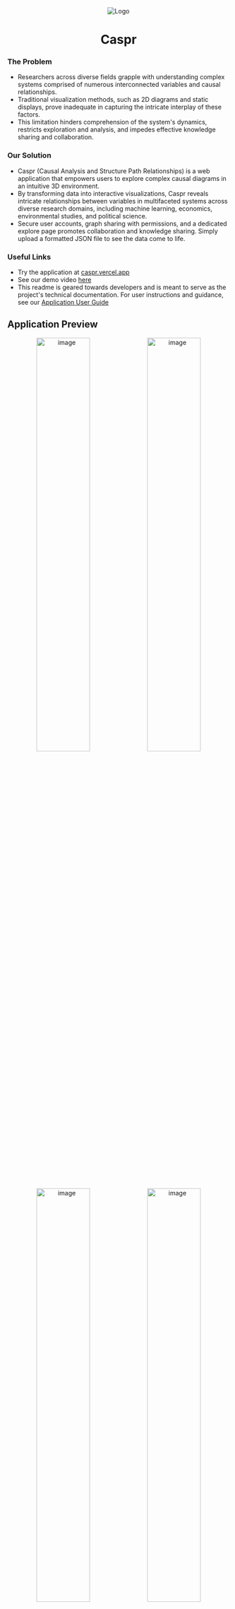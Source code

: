 <div align="center">
  <img alt="Logo" src="https://github.com/user-attachments/assets/2887aa3f-b9c9-4bf9-8e0d-c0633570fe0c">
  <h1>Caspr</h1>
</div>

### The Problem
- Researchers across diverse fields grapple with understanding complex systems comprised of numerous interconnected variables and causal relationships.
- Traditional visualization methods, such as 2D diagrams and static displays, prove inadequate in capturing the intricate interplay of these factors.
- This limitation hinders comprehension of the system's dynamics, restricts exploration and analysis, and impedes effective knowledge sharing and collaboration.

### Our Solution
- Caspr (Causal Analysis and Structure Path Relationships) is a web application that empowers users to explore complex causal diagrams in an intuitive 3D environment.
- By transforming data into interactive visualizations, Caspr reveals intricate relationships between variables in multifaceted systems across diverse research domains, including machine learning, economics, environmental studies, and political science.
- Secure user accounts, graph sharing with permissions, and a dedicated explore page promotes collaboration and knowledge sharing. Simply upload a formatted JSON file to see the data come to life.

### Useful Links
- Try the application at [caspr.vercel.app](https://caspr.vercel.app/)
- See our demo video [here](https://www.youtube.com/watch?v=6aORwIygIAM)
- This readme is geared towards developers and is meant to serve as the project's technical documentation. For user instructions and guidance, see our [Application User Guide](https://docs.google.com/document/d/1PY3aDcpMCG_7qnzSSssFF1nvCmY3Tb28pG5efoUcyBk/edit?usp=sharing)

## Application Preview

<p align="center">
  <img width="49%" alt="image" src="/images/login_page.jpg">
  <img width="49%" alt="image" src="/images/my_graphs_page.jpg">
</p>

<p align="center">
  <img width="49%" alt="image" src="/images/upload_file_page.jpg">
  <img width="49%" alt="image" src="/images/graph_view.jpg">
</p>

## Key Features
- **Our Secure Account System**: Create an account and log in to securely save, manage, and share your graphs. Caspr uses Firebase Authentication to protect your information. Caspr allows login and account creation via Google, convenient password reset, and easy-to-use graph access control with permissions to ensure your data remains private and secure.

- **Dynamic 3D Graph Visualization**: Caspr brings causal diagrams to life! The 3D graph is generated dynamically from JSON data, where each node and edge represents crucial connections between elements. You can explore complex systems with ease.

- **Smooth Graph Interaction**: Navigate the graph in a fully immersive 3D space. Zoom, pan, and rotate the graph freely to explore relationships from every angle. It's simple and intuitive, letting you focus on discovering insights.

- **Node and Edge Information on Hover**: Curious about a specific node or edge? Just hover over it to see all the details, including node labels, categories, and edge relationships and strengths.
<div align="center">
 <img src="/images/connection_description.png" alt="Connection Description" width="40%" height="40%">
   <img src="/images/node_description.png" alt="Node Description" width="40%" height="40%">
 </div>

- **Powerful Filtering and Searching**: Customize your view with filtering based on connection strength, or search for nodes by name, category, or ID. The graph instantly adjusts to show exactly what you need.
<div align="center">
  <img src="/images/search.gif" alt="Node Description" width="60%" height="60%">
</div>

- **Connection Type and Direction Indicators**: Easily differentiate between causal and inhibitory connections using color-coded edges (black for causal, red for inhibitory), and follow the arrows to see the direction of influence between nodes.
<div align="center">
  <img src="/images/filtering_edges.gif" alt="Node Description" width="60%" height="20%">
</div>

- **Graph Uploading and Sharing**: Upload JSON files to create custom causal graphs and choose to share them publicly, keep them private, or share to specific users. Additionally, use the generated public link to easily share your graph. To view graphs shared to you, view the shared with me page in the sidebar.

- **Explore Page**: Browse and explore public graphs created by other users.

<!-- PARTNER INTRO -->
## Project Partner Introduction
- This is an open source project built for the Machine Learning Group in the Department of Computer Science (DCS) at the University of Toronto (UofT).
- DCS has several faculty members working in the area of machine learning, neural networks, statistical pattern recognition, probabilistic planning, and adaptive systems.
    * **Sheldon Huang, Research Lead, Primary Contact**: huang@cs.toronto.edu
    * **Yuchen Wang, Software Lead, Secondary Contact**: https://www.yuchenwyc.com/

<!-- RUNNING THE APPLICATION SECTION -->
## Running the Application

#### The application can be accessed in one of two ways
- **Live Deployment**: Access the live deployment at [caspr.vercel.app](https://caspr.vercel.app/).
- **Local Setup**: Follow the steps below to run the application locally.

#### Requirements for Running Locally
- **Node.js**: Install Node.js from the [official website](https://nodejs.org/en).
- **npm**: Comes with Node.js and is necessary for managing dependencies.
- **Local environment configuration**: See the section below to ensure your local environment is configured properly for development.
  
#### Local Installation Steps
- Clone the repository from the main branch:
  ```bash
  git clone https://github.com/csc301-2024-f/project-19-Machine-Learning-Group.git
  ```
- Navigate to the project directory:
  ```bash
  cd app
  ```
- Install dependencies:
  ```bash
  npm install
  ```
- Add the .env file (see the Local Environment Configuration section below)
- Start the development server:
  ```bash
  npm run dev
  ```
- Access the app at [http://localhost:3000/](http://localhost:3000/).

#### Local Environment Configuration
Below is a list of the environment variables used in the project. Please reach out to a developer on the team to get the secret variables.

```bash
# Firebase configuration (public)
NEXT_PUBLIC_FIREBASE_API_KEY=AIzaSyCVpcoqobwcNx37i4UqlvlnQQ5BiihdVU4
NEXT_PUBLIC_FIREBASE_AUTH_DOMAIN=d-causal-visualization.firebaseapp.com
NEXT_PUBLIC_FIREBASE_PROJECT_ID=d-causal-visualization
NEXT_PUBLIC_FIREBASE_STORAGE_BUCKET=d-causal-visualization.appspot.com
NEXT_PUBLIC_FIREBASE_MESSAGING_SENDER_ID=252332401416
NEXT_PUBLIC_FIREBASE_APP_ID=1:252332401416:web:68c696e3d17fc7308f82bd
NEXT_PUBLIC_FIREBASE_MEASUREMENT_ID=G-KGPKJWZTD7

# Firebase admin SDK credentials (secret)
NEXT_FIREBASE_CLIENT_EMAIL=credential_here
NEXT_FIREBASE_PRIVATE_KEY=credential_here
NEXT_FIREBASE_DATABASE_URL=credential_here

# Application URLs
NEXT_PUBLIC_BASE_URL=http://localhost:3000/ 
NEXT_PUBLIC_API_URL=http://localhost:3000/ 

# Firebase collection names
NEXT_FIREBASE_GRAPH_COLLECTION=graph_metadata 
NEXT_FIREBASE_USER_COLLECTION=users 
```


#### Building for Production
To prepare the app for production:
```bash
npm run build
```

#### Testing, Linting, and Formatting
- Run the test suites: `npm test`
- Lint the app: `npm run lint`
- Format with Prettier: `npx prettier --write .`

#### External Dependencies and 3rd Party Software
Our project relies on several external dependencies and third-party libraries to enhance functionality and simplify development. Below is a summary of the key dependencies:
- **Next.js**: The React framework for building server-rendered and static web applications. It provides features like routing, server-side rendering, and static site generation.
  - [Next.js Documentation](https://nextjs.org/docs)
- **React**: A JavaScript library for building user interfaces, used as the core UI framework of the project.
  - [React Documentation](https://react.dev/learn)
- **Three.js**: A powerful JavaScript library for 3D graphics, used to render the 3D causal diagram.
  - [Three.js Documentation](https://threejs.org/docs/)
- **D3.js**: A library for manipulating documents based on data, used to handle graph layouts and positioning nodes in the visualization.
  - [D3.js Documentation](https://d3js.org/getting-started)
- **Chakra UI**: A simple, modular, and accessible component library that provides reusable UI components and styling for our frontend.
  - [Chakra UI Documentation](https://v2.chakra-ui.com/docs/components)
- **npm**: The Node package manager is used to manage the project’s dependencies and run scripts.
  - [npm Documentation](https://docs.npmjs.com/)

## Contributing and Development Requirements
We welcome contributions from the community! Here are some requirements:

1. **Code Formatting**: Ensure the Prettier extension is set up as the formatter in VS Code as all files should adhere to the Prettier confirguration found in this repository.
2. **Commit Standards**: Follow conventional commit standards to ensure clarity and consistency.
3. **Documentation**: Maintain detailed docstrings for all functions and files. Include `@param`, `@returns` entries alongside a description of the component.
4. **Branching Strategy**: Use a branching strategy with a prefix for the category and a name for the exact purpose of the branch. Such as `feature/<name>` or `fix/<name>` or `test/<name>`. Submit pull requests for 2-3 reviews before merging to main.

And Here are some ways in which you can contribute:
1. Reporting Bugs
    * **Check existing issues:** Before reporting a new bug, please check the github issues tab to see if it's already been reported.
    * **Provide details:** When reporting a bug, please include as much detail as possible, including steps to reproduce the issue, expected behavior, 1  actual behavior, and your environment (operating system, browser, etc.).

2. Suggesting Enhancements
    * **Open an issue:**  If you have an idea for a new feature or improvement, please open an issue on the github issues tab with a clear description of your suggestion.
    * **Discuss your idea:**  We encourage you to discuss your proposal with the community before starting any work to ensure it aligns with the project's goals and direction.

3. Submitting Code Changes
    * **Fork the repository:** Fork the project to your own GitHub account.
    * **Create a branch:** Create a new branch for your changes.
    * **Follow coding style:** Adhere to the project's coding style and conventions. Again, all files should be formatted according to the included Prettier configuration file.
    * **Write tests:**  Include tests for your code changes.
    * **Open a pull request:** Submit a pull request with a clear description of your changes.

We appreciate your contributions and look forward to collaborating with you to improve this project!

## Deployment and Workflow
Before code is pushed to the **main** branch, all pull requets must go through a series of verification and validation steps. The workflow proceeds as follows
1. Make the change you'd like to make on your own branch
2. Create a pull request, which developers will review
3. Developers will merge and deploy at their discretion

## Licences
- This project is distributed under the MIT License. See LICENSE.txt for more information. 
- This license was chosen as it is a very permissive open-source license.  Anyone can use, modify, and distribute this project's code for any purpose, as long as they include the original license and copyright notice.
- This gives users and potential open-source developers a lot of freedom while providing minimal restrictions, encouraging wider adoption and collaboration.
